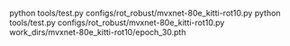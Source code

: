 python tools/test.py configs/rot_robust/mvxnet-80e_kitti-rot10.py 
python tools/test.py configs/rot_robust/mvxnet-80e_kitti-rot10.py  work_dirs/mvxnet-80e_kitti-rot10/epoch_30.pth 